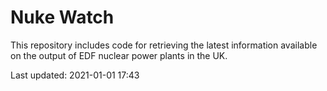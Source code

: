 # Nuke Watch

This repository includes code for retrieving the latest information available on the output of EDF nuclear power plants in the UK.

Last updated: 2021-01-01 17:43
